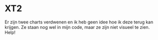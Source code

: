 # XT2

Er zijn twee charts verdwenen en ik heb geen idee hoe ik deze terug kan krijgen. Ze staan nog wel in mijn code, maar ze zijn niet visueel te zien. Help!
